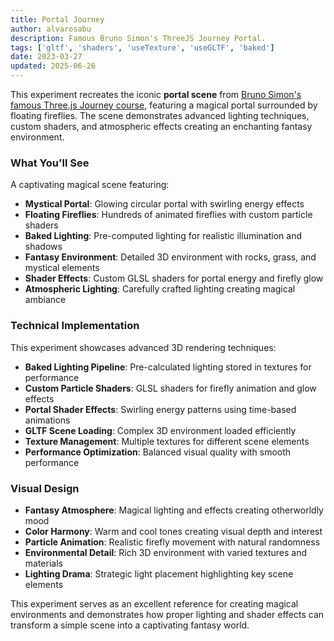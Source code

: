 ```yaml
---
title: Portal Journey
author: alvarosabu
description: Famous Bruno Simon's ThreeJS Journey Portal.
tags: ['gltf', 'shaders', 'useTexture', 'useGLTF', 'baked']
date: 2023-03-27
updated: 2025-06-26
---
```


This experiment recreates the iconic **portal scene** from [Bruno Simon's famous Three.js Journey course](https://threejs-journey.com/), featuring a magical portal surrounded by floating fireflies. The scene demonstrates advanced lighting techniques, custom shaders, and atmospheric effects creating an enchanting fantasy environment.

### What You'll See

A captivating magical scene featuring:

- **Mystical Portal**: Glowing circular portal with swirling energy effects
- **Floating Fireflies**: Hundreds of animated fireflies with custom particle shaders
- **Baked Lighting**: Pre-computed lighting for realistic illumination and shadows
- **Fantasy Environment**: Detailed 3D environment with rocks, grass, and mystical elements
- **Shader Effects**: Custom GLSL shaders for portal energy and firefly glow
- **Atmospheric Lighting**: Carefully crafted lighting creating magical ambiance

### Technical Implementation

This experiment showcases advanced 3D rendering techniques:

- **Baked Lighting Pipeline**: Pre-calculated lighting stored in textures for performance
- **Custom Particle Shaders**: GLSL shaders for firefly animation and glow effects
- **Portal Shader Effects**: Swirling energy patterns using time-based animations
- **GLTF Scene Loading**: Complex 3D environment loaded efficiently
- **Texture Management**: Multiple textures for different scene elements
- **Performance Optimization**: Balanced visual quality with smooth performance

### Visual Design

- **Fantasy Atmosphere**: Magical lighting and effects creating otherworldly mood
- **Color Harmony**: Warm and cool tones creating visual depth and interest
- **Particle Animation**: Realistic firefly movement with natural randomness
- **Environmental Detail**: Rich 3D environment with varied textures and materials
- **Lighting Drama**: Strategic light placement highlighting key scene elements

This experiment serves as an excellent reference for creating magical environments and demonstrates how proper lighting and shader effects can transform a simple scene into a captivating fantasy world.



